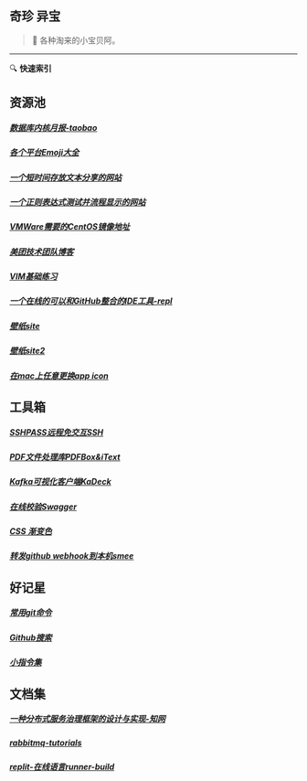 ## 奇珍 异宝

> :white_flower: 各种淘来的小宝贝阿。 
-----
:mag: **快速索引**
## 资源池

##### [数据库内核月报-taobao](http://mysql.taobao.org/monthly/)
##### [各个平台Emoji大全](https://emojipedia.org/)
##### [一个短时间存放文本分享的网站](https://paste.ubuntu.com/)
##### [一个正则表达式测试并流程显示的网站](https://regexper.com/)
##### [VMWare需要的CentOS镜像地址](http://archive.kernel.org/centos-vault/)
##### [美团技术团队博客](https://tech.meituan.com/)
##### [VIM基础练习](https://www.openvim.com/sandbox.html)
##### [一个在线的可以和GitHub整合的IDE工具-repl](https://repl.it/)
##### [壁纸site](https://bz.zzzmh.cn/)
##### [壁纸site2](https://wallhaven.cc/)
##### [在mac上任意更换app icon](https://appleinsider.com/articles/21/01/06/how-to-change-app-icons-on-macos)

## 工具箱

##### [SSHPASS远程免交互SSH](treasure/docs/SSHPASS.md)
##### [PDF文件处理库PDFBox&iText](treasure/index)
##### [Kafka可视化客户端KaDeck](https://www.getkadeck.com/#/)
##### [在线校验Swagger](https://apitools.dev/swagger-parser/online/)
##### [CSS 渐变色](https://color.oulu.me/)
##### [转发github webhook到本机smee](https://smee.io/)

## 好记星

##### [常用git命令](treasure/docs/常用git命令.md)
##### [Github搜索](treasure/docs/Github搜索.md)
##### [小指令集](treasure/docs/小指令集.md)

## 文档集
##### [一种分布式服务治理框架的设计与实现-知网](https://kns.cnki.net/kcms/detail/detail.aspx?dbcode=CMFD&dbname=CMFD201701&filename=1016119555.nh)
##### [rabbitmq-tutorials](https://www.rabbitmq.com/tutorials/tutorial-four-python.html)
##### [replit-在线语言runner-build](https://replit.com/languages)





